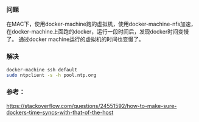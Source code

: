 ### 问题
在MAC下，使用docker-machine跑的虚拟机，使用docker-machine-nfs加速，在docker-machine上面跑的docker，运行一段时间后，发现docker时间变慢了。
通过docker machine运行的虚拟机的时间也变慢了。

### 解决
```bash
docker-machine ssh default
sudo ntpclient -s -h pool.ntp.org
```
### 参考：
https://stackoverflow.com/questions/24551592/how-to-make-sure-dockers-time-syncs-with-that-of-the-host
